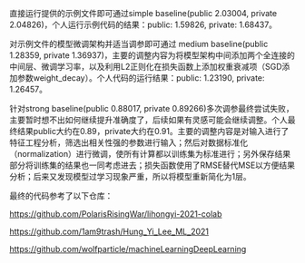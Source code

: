 直接运行提供的示例文件即可通过simple baseline(public 2.03004, private 2.04826)，个人运行示例代码的结果：public: 1.59826, private: 1.68437。

对示例文件的模型微调架构并适当调参即可通过 medium baseline(public 1.28359, private 1.36937)，主要的调整内容为将模型架构中间添加两个全连接的中间层、微调学习率，以及利用L2正则化在损失函数上添加权重衰减项（SGD添加参数weight_decay）。个人代码的运行结果：public: 1.23190, private: 1.26457。

针对strong baseline(public 0.88017, private 0.89266)多次调参最终尝试失败，主要暂时想不出如何继续提升准确度了，后续如果有灵感可能会继续调整。个人最终结果public大约在0.89，private大约在0.91。主要的调整内容是对输入进行了特征工程分析，筛选出相关性强的参数进行输入；然后对数据标准化（normalization）进行微调，使所有计算都以训练集为标准进行；另外保存结果部分将训练集的结果也一同考虑进去；损失函数使用了RMSE替代MSE以方便结果分析；后来又发现模型过学习现象严重，所以将模型重新简化为1层。

最终的代码参考了以下仓库：

<https://github.com/PolarisRisingWar/lihongyi-2021-colab>

<https://github.com/1am9trash/Hung_Yi_Lee_ML_2021>

<https://github.com/wolfparticle/machineLearningDeepLearning>

